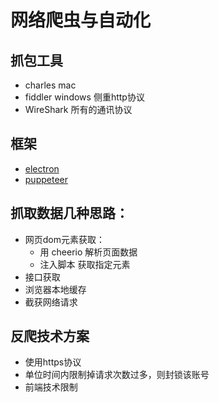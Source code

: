 # 网络爬虫与自动化

## 抓包工具
* charles mac
* fiddler windows 侧重http协议
* WireShark 所有的通讯协议

## 框架
* [electron](客户端/electron/readme.md)
* [puppeteer](https://zhaoqize.github.io/puppeteer-api-zh_CN/)

## 抓取数据几种思路：
* 网页dom元素获取：
  - 用 cheerio 解析页面数据
  - 注入脚本 获取指定元素
* 接口获取
* 浏览器本地缓存
* 截获网络请求

## 反爬技术方案
* 使用https协议
* 单位时间内限制掉请求次数过多，则封锁该账号
* 前端技术限制